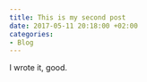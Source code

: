 ```yaml
---
title: This is my second post
date: 2017-05-11 20:18:00 +02:00
categories:
- Blog
---
```


I wrote it, good.
